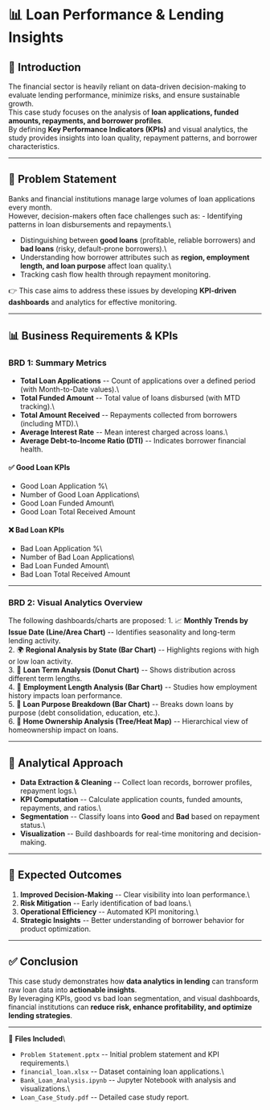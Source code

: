 # 📊 Loan Performance & Lending Insights

## 📌 Introduction

The financial sector is heavily reliant on data-driven decision-making
to evaluate lending performance, minimize risks, and ensure sustainable
growth.\
This case study focuses on the analysis of **loan applications, funded
amounts, repayments, and borrower profiles**.\
By defining **Key Performance Indicators (KPIs)** and visual analytics,
the study provides insights into loan quality, repayment patterns, and
borrower characteristics.

------------------------------------------------------------------------

## 🏦 Problem Statement

Banks and financial institutions manage large volumes of loan
applications every month.\
However, decision-makers often face challenges such as: - Identifying
patterns in loan disbursements and repayments.\
- Distinguishing between **good loans** (profitable, reliable borrowers)
and **bad loans** (risky, default-prone borrowers).\
- Understanding how borrower attributes such as **region, employment
length, and loan purpose** affect loan quality.\
- Tracking cash flow health through repayment monitoring.

👉 This case aims to address these issues by developing **KPI-driven
dashboards** and analytics for effective monitoring.

------------------------------------------------------------------------

## 📊 Business Requirements & KPIs

### **BRD 1: Summary Metrics**

-   **Total Loan Applications** -- Count of applications over a defined
    period (with Month-to-Date values).\
-   **Total Funded Amount** -- Total value of loans disbursed (with MTD
    tracking).\
-   **Total Amount Received** -- Repayments collected from borrowers
    (including MTD).\
-   **Average Interest Rate** -- Mean interest charged across loans.\
-   **Average Debt-to-Income Ratio (DTI)** -- Indicates borrower
    financial health.

#### ✅ Good Loan KPIs

-   Good Loan Application %\
-   Number of Good Loan Applications\
-   Good Loan Funded Amount\
-   Good Loan Total Received Amount

#### ❌ Bad Loan KPIs

-   Bad Loan Application %\
-   Number of Bad Loan Applications\
-   Bad Loan Funded Amount\
-   Bad Loan Total Received Amount

------------------------------------------------------------------------

### **BRD 2: Visual Analytics Overview**

The following dashboards/charts are proposed: 1. 📈 **Monthly Trends by
Issue Date (Line/Area Chart)** -- Identifies seasonality and long-term
lending activity.\
2. 🌍 **Regional Analysis by State (Bar Chart)** -- Highlights regions
with high or low loan activity.\
3. 🥧 **Loan Term Analysis (Donut Chart)** -- Shows distribution across
different term lengths.\
4. 👔 **Employment Length Analysis (Bar Chart)** -- Studies how
employment history impacts loan performance.\
5. 🎯 **Loan Purpose Breakdown (Bar Chart)** -- Breaks down loans by
purpose (debt consolidation, education, etc.).\
6. 🏡 **Home Ownership Analysis (Tree/Heat Map)** -- Hierarchical view
of homeownership impact on loans.

------------------------------------------------------------------------

## 🔎 Analytical Approach

-   **Data Extraction & Cleaning** -- Collect loan records, borrower
    profiles, repayment logs.\
-   **KPI Computation** -- Calculate application counts, funded amounts,
    repayments, and ratios.\
-   **Segmentation** -- Classify loans into **Good** and **Bad** based
    on repayment status.\
-   **Visualization** -- Build dashboards for real-time monitoring and
    decision-making.

------------------------------------------------------------------------

## 🎯 Expected Outcomes

1.  **Improved Decision-Making** -- Clear visibility into loan
    performance.\
2.  **Risk Mitigation** -- Early identification of bad loans.\
3.  **Operational Efficiency** -- Automated KPI monitoring.\
4.  **Strategic Insights** -- Better understanding of borrower behavior
    for product optimization.

------------------------------------------------------------------------

## ✅ Conclusion

This case study demonstrates how **data analytics in lending** can
transform raw loan data into **actionable insights**.\
By leveraging KPIs, good vs bad loan segmentation, and visual
dashboards, financial institutions can **reduce risk, enhance
profitability, and optimize lending strategies**.

------------------------------------------------------------------------

📂 **Files Included**\
- `Problem Statement.pptx` -- Initial problem statement and KPI
requirements.\
- `financial_loan.xlsx` -- Dataset containing loan applications.\
- `Bank_Loan_Analysis.ipynb` -- Jupyter Notebook with analysis and
visualizations.\
- `Loan_Case_Study.pdf` -- Detailed case study report.
